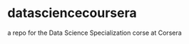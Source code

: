 datasciencecoursera
===================

a repo for the Data Science Specialization corse at Corsera
